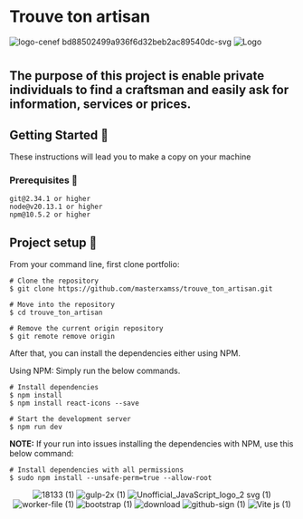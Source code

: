 # Trouve ton artisan

![logo-cenef bd88502499a936f6d32beb2ac89540dc-svg](https://github.com/user-attachments/assets/b71a3a78-1515-4d98-9ffe-ec2feebdf91b)
![Logo](https://github.com/user-attachments/assets/0999cd98-91b2-48df-a3df-461eacdc7967)

#

## The purpose of this project is enable private individuals to find a craftsman and easily ask for information, services or prices.

## Getting Started 🚀
These instructions will lead you to make a copy on your machine
### Prerequisites 📝
```
git@2.34.1 or higher
node@v20.13.1 or higher
npm@10.5.2 or higher
```
## Project setup 🔧
From your command line, first clone portfolio:
```
# Clone the repository
$ git clone https://github.com/masterxamss/trouve_ton_artisan.git

# Move into the repository
$ cd trouve_ton_artisan

# Remove the current origin repository
$ git remote remove origin
```
After that, you can install the dependencies either using NPM.

Using NPM: Simply run the below commands.
```
# Install dependencies
$ npm install
$ npm install react-icons --save

# Start the development server
$ npm run dev
```
**NOTE:** If your run into issues installing the dependencies with NPM, use this below command:
```
# Install dependencies with all permissions
$ sudo npm install --unsafe-perm=true --allow-root
```

<div align="center">

![18133 (1)](https://github.com/user-attachments/assets/9b47fcf1-e94a-4bcf-b4a6-0c6b511453ba)
![gulp-2x (1)](https://github.com/user-attachments/assets/145019f2-cbf7-44fe-8d5a-44f23e9adfc0)
![Unofficial_JavaScript_logo_2 svg (1)](https://github.com/user-attachments/assets/235cd9df-c46e-4343-ac09-9c38605e29e3)
![worker-file (1)](https://github.com/user-attachments/assets/8855a5e2-083c-469f-82e7-b5009e9e9be3)
![bootstrap (1)](https://github.com/user-attachments/assets/2bcacc41-e4e5-4e1c-946e-320981f84063)
![download](https://github.com/user-attachments/assets/3b0206df-eea9-400a-901b-bbe144f7485b)
![github-sign (1)](https://github.com/user-attachments/assets/fe00e201-373a-4018-9c8e-3a87f5862068)
![Vite js (1)](https://github.com/user-attachments/assets/e6de0d47-8469-4406-b514-dca896887e3a)

</div>





